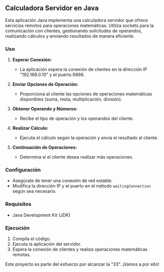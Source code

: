 ## Calculadora Servidor en Java

Esta aplicación Java implementa una calculadora servidor que ofrece servicios remotos para operaciones matemáticas. Utiliza sockets para la comunicación con clientes, gestionando solicitudes de operandos, realizando cálculos y enviando resultados de manera eficiente.

### Uso

1. **Esperar Conexión:**
   - La aplicación espera la conexión de clientes en la dirección IP "192.168.0.10" y el puerto 6666.

2. **Enviar Opciones de Operación:**
   - Proporciona al cliente las opciones de operaciones matemáticas disponibles (suma, resta, multiplicación, división).

3. **Obtener Operando y Números:**
   - Recibe el tipo de operación y los operandos del cliente.

4. **Realizar Cálculo:**
   - Ejecuta el cálculo según la operación y envía el resultado al cliente.

5. **Continuación de Operaciones:**
   - Determina si el cliente desea realizar más operaciones.

### Configuración

- Asegúrate de tener una conexión de red estable.
- Modifica la dirección IP y el puerto en el método `waitingConnection` según sea necesario.

### Requisitos

- Java Development Kit (JDK)

### Ejecución

1. Compila el código.
2. Ejecuta la aplicación del servidor.
3. Espera la conexión de clientes y realiza operaciones matemáticas remotas.

Este proyecto es parte del esfuerzo por alcanzar la "33". ¡Vamos a por ello!
